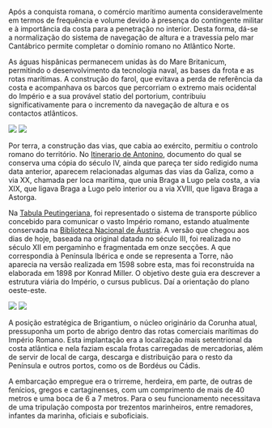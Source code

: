 Após a conquista romana, o comércio marítimo aumenta consideravelmente em termos de frequência e volume devido à presença do contingente militar e à importância da costa para a penetração no interior. Desta forma, dá-se a normalização do sistema de navegação de altura e a travessia pelo mar Cantábrico permite completar o domínio romano no Atlântico Norte.

As águas hispânicas permanecem unidas às do Mare Britanicum, permitindo o desenvolvimento da tecnologia naval, as bases da frota e as rotas marítimas. A construção do farol, que evitava a perda de referência da costa e acompanhava os barcos que percorriam o extremo mais ocidental do Império e a sua provável statio del portorium, contribuiu significativamente para o incremento da navegação de altura e os contactos atlânticos.

<div class="photoset-grid" data-layout="2">
<a href="http://ciav.s3.amazonaws.com/img/imperio-romano-1677.jpg" class="fresco" data-fresco-group="article" data-fresco-caption="Mapa del Imperio Romano, 1677"><img src="http://ciav.s3.amazonaws.com/img/imperio-romano-1677.jpg"></a>
<a href="http://ciav.s3.amazonaws.com/img/reino-de-galaecia-1638.jpg" class="fresco" data-fresco-group="article" data-fresco-caption="Mapa de Gallaecia, 1638"><img src="http://ciav.s3.amazonaws.com/img/reino-de-galaecia-1638.jpg"></a>
</div> 

Por terra, a construção das vias, que cabia ao exército, permitiu o controlo romano do território. No [Itinerario de Antonino](http://pt.wikipedia.org/wiki/Itinerário_de_Antonino), documento do qual se conserva uma cópia do século IV, ainda que pareça ter sido redigido numa data anterior, aparecem relacionadas algumas das vias da Galiza, como a via XX, chamada per loca marítima, que unia Braga a Lugo pela costa, a via XIX, que ligava Braga a Lugo pelo interior ou a via XVIII, que ligava Braga a Astorga.

Na [Tabula Peutingeriana](http://pt.wikipedia.org/wiki/Tabula_Peutingeriana), foi representado o sistema de transporte público concebido para comunicar o vasto Império romano, estando atualmente conservada na [Biblioteca Nacional de Áustria](http://www.onb.ac.at). A versão que chegou aos dias de hoje, baseada na original datada no século III, foi realizada no século XII em pergaminho e fragmentada em onze secções. A que correspondia à Península Ibérica e onde se representa a Torre, não aparecia na versão realizada em 1598 sobre esta, mas foi reconstruída na elaborada em 1898 por Konrad Miller. O objetivo deste guia era descrever a estrutura viária do Império, o cursus publicus. Daí a orientação do plano oeste-este.

<div class="photoset-grid" data-layout="2">
<a href="http://ciav.s3.amazonaws.com/img/tabula.jpg" class="fresco" data-fresco-group="article" data-fresco-caption="Tábula Peutingeriana"><img src="http://ciav.s3.amazonaws.com/img/tabula.jpg"></a>
<a href="http://ciav.s3.amazonaws.com/img/_DSC3206.jpg" class="fresco" data-fresco-group="article" data-fresco-caption="Trirreme"><img src="http://ciav.s3.amazonaws.com/img/_DSC3206.jpg"></a>
</div> 

A posição estratégica de Brigantium, o núcleo originário da Corunha atual, pressuponha um porto de abrigo dentro das rotas comerciais marítimas do Império Romano. Esta implantação era a localização mais setentrional da costa atlântica e nela faziam escala frotas carregadas de mercadorias, além de servir de local de carga, descarga e distribuição para o resto da Península e outros portos, como os de Bordéus ou Cádis.

A embarcação empregue era o trirreme, herdeira, em parte, de outras de fenícios, gregos e cartaginenses, com um comprimento de mais de 40 metros e uma boca de 6 a 7 metros. Para o seu funcionamento necessitava de uma tripulação composta por trezentos marinheiros, entre remadores, infantes da marinha, oficiais e suboficiais.